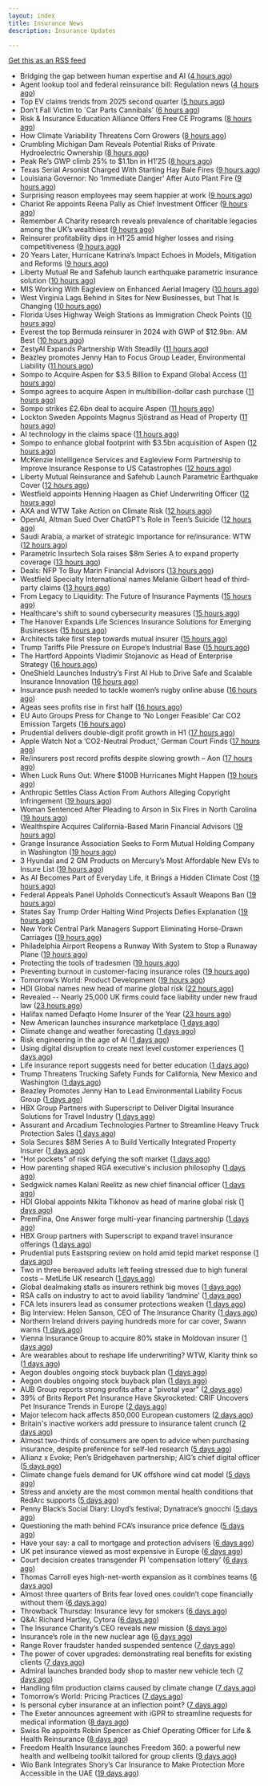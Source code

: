 ```yaml
---
layout: index
title: Insurance News
description: Insurance Updates

---
```


[Get this as an RSS feed](/insurance.rss)

<!-- news_marker starts -->
- Bridging the gap between human expertise and AI ([4 hours ago](https://www.dig-in.com/opinion/bridging-the-gap-between-human-expertise-and-ai))
- Agent lookup tool and federal reinsurance bill: Regulation news ([4 hours ago](https://www.dig-in.com/list/agent-lookup-tool-federal-reinsurance-bill-regulation-news))
- Top EV claims trends from 2025 second quarter ([5 hours ago](https://www.dig-in.com/list/top-ev-claims-trends-from-q2-2025))
- Don’t Fall Victim to `Car Parts Cannibals’ ([6 hours ago](https://insurance-edge.net/2025/08/27/dont-fall-victim-to-car-parts-cannibals/))
- Risk & Insurance Education Alliance Offers Free CE Programs ([8 hours ago](https://www.insurancejournal.com/services/newswire/2025/08/27/837057.htm))
- How Climate Variability Threatens Corn Growers ([8 hours ago](https://www.insurancejournal.com/news/midwest/2025/08/27/837205.htm))
- Crumbling Michigan Dam Reveals Potential Risks of Private Hydroelectric Ownership ([8 hours ago](https://www.insurancejournal.com/news/midwest/2025/08/27/837198.htm))
- Peak Re’s GWP climb 25% to $1.1bn in H1’25 ([8 hours ago](https://www.reinsurancene.ws/peak-re-gwp-climb-25-to-1-1bn-in-h125/))
- Texas Serial Arsonist Charged With Starting Hay Bale Fires ([9 hours ago](https://www.insurancejournal.com/news/southcentral/2025/08/27/837193.htm))
- Louisiana Governor: No ‘Immediate Danger’ After Auto Plant Fire ([9 hours ago](https://www.insurancejournal.com/news/southcentral/2025/08/27/837190.htm))
- Surprising reason employees may seem happier at work ([9 hours ago](https://www.insurancebusinessmag.com/uk/business-strategy/surprising-reason-employees-may-seem-happier-at-work-547610.aspx))
- Chariot Re appoints Reena Pally as Chief Investment Officer ([9 hours ago](https://www.reinsurancene.ws/chariot-re-appoints-reena-pally-as-chief-investment-officer/))
- Remember A Charity research reveals prevalence of charitable legacies among the UK’s wealthiest ([9 hours ago](https://ifamagazine.com/remember-a-charity-research-reveals-prevalence-of-charitable-legacies-among-the-uks-wealthiest/))
- Reinsurer profitability dips in H1’25 amid higher losses and rising competitiveness ([9 hours ago](https://www.reinsurancene.ws/reinsurer-profitability-dips-in-h125-amid-higher-losses-and-rising-competitiveness/))
- 20 Years Later, Hurricane Katrina’s Impact Echoes in Models, Mitigation and Reforms ([9 hours ago](https://www.insurancejournal.com/news/national/2025/08/27/837013.htm))
- Liberty Mutual Re and Safehub launch earthquake parametric insurance solution ([10 hours ago](https://www.reinsurancene.ws/liberty-mutual-re-and-safehub-launch-earthquake-parametric-insurance-solution/))
- MIS Working With Eagleview on Enhanced Aerial Imagery ([10 hours ago](https://insurance-edge.net/2025/08/27/mis-working-with-eagleview-on-enhanced-aerial-imagery/))
- West Virginia Lags Behind in Sites for New Businesses, but That Is Changing ([10 hours ago](https://www.insurancejournal.com/news/southeast/2025/08/27/837172.htm))
- Florida Uses Highway Weigh Stations as Immigration Check Points ([10 hours ago](https://www.insurancejournal.com/news/southeast/2025/08/27/837167.htm))
- Everest the top Bermuda reinsurer in 2024 with GWP of $12.9bn: AM Best ([10 hours ago](https://www.reinsurancene.ws/everest-the-top-bermuda-reinsurer-in-2024-with-gwp-of-12-9bn-am-best/))
- ZestyAI Expands Partnership With Steadily ([11 hours ago](https://insurance-edge.net/2025/08/27/zestyai-expands-partnership-with-steadily/))
- Beazley promotes Jenny Han to Focus Group Leader, Environmental Liability ([11 hours ago](https://www.reinsurancene.ws/beazley-promotes-jenny-han-to-focus-group-leader-environmental-liability/))
- Sompo to Acquire Aspen for $3.5 Billion to Expand Global Access ([11 hours ago](https://www.insurancejournal.com/news/national/2025/08/27/837162.htm))
- Sompo agrees to acquire Aspen in multibillion-dollar cash purchase ([11 hours ago](https://www.insurancebusinessmag.com/uk/news/breaking-news/sompo-agrees-to-acquire-aspen-in-multibilliondollar-cash-purchase-547583.aspx))
- Sompo strikes £2.6bn deal to acquire Aspen ([11 hours ago](https://www.postonline.co.uk/commercial/7958922/sompo-strikes-%C2%A326bn-deal-to-acquire-aspen))
- Lockton Sweden Appoints Magnus Sjöstrand as Head of Property ([11 hours ago](https://www.insurtechinsights.com/lockton-sweden-appoints-magnus-sjostrand-as-head-of-property/))
- AI technology in the claims space ([11 hours ago](https://www.dig-in.com/podcast/ai-technology-in-the-claims-space))
- Sompo to enhance global footprint with $3.5bn acquisition of Aspen ([12 hours ago](https://www.reinsurancene.ws/sompo-to-enhance-global-footprint-with-3-5bn-acquisition-of-aspen/))
- McKenzie Intelligence Services and Eagleview Form Partnership to Improve Insurance Response to US Catastrophes ([12 hours ago](https://www.insurtechinsights.com/mckenzie-intelligence-services-and-eagleview-form-partnership-to-improve-insurance-response-to-us-catastrophes/))
- Liberty Mutual Reinsurance and Safehub Launch Parametric Earthquake Cover ([12 hours ago](https://www.insurtechinsights.com/liberty-mutual-reinsurance-and-safehub-launch-parametric-earthquake-cover/))
- Westfield appoints Henning Haagen as Chief Underwriting Officer ([12 hours ago](https://www.reinsurancene.ws/westfield-appoints-henning-haagen-as-chief-underwriting-officer/))
- AXA and WTW Take Action on Climate Risk ([12 hours ago](https://insurance-edge.net/2025/08/27/axa-and-wtw-take-action-on-climate-risk/))
- OpenAI, Altman Sued Over ChatGPT’s Role in Teen’s Suicide ([12 hours ago](https://www.insurancejournal.com/news/national/2025/08/27/837112.htm))
- Saudi Arabia, a market of strategic importance for re/insurance: WTW ([12 hours ago](https://www.reinsurancene.ws/saudi-arabia-a-market-of-strategic-importance-for-re-insurance-wtw/))
- Parametric Insurtech Sola raises $8m Series A to expand property coverage ([13 hours ago](https://www.reinsurancene.ws/parametric-insurtech-sola-raises-8m-series-a-to-expand-property-coverage/))
- Deals: NFP To Buy Marin Financial Advisors ([13 hours ago](https://insurance-edge.net/2025/08/27/deals-nfp-to-buy-marin-financial-advisors/))
- Westfield Specialty International names Melanie Gilbert head of third-party claims ([13 hours ago](https://www.insurancebusinessmag.com/uk/news/breaking-news/westfield-specialty-international-names-melanie-gilbert-head-of-thirdparty-claims-547553.aspx))
- From Legacy to Liquidity: The Future of Insurance Payments ([15 hours ago](https://insurance-edge.net/2025/08/27/title-from-legacy-to-liquidity-the-future-of-insurance-payments/))
- Healthcare's shift to sound cybersecurity measures ([15 hours ago](https://www.dig-in.com/advisers/opinion/healthcares-shift-to-sound-cybersecurity-measures))
- The Hanover Expands Life Sciences Insurance Solutions for Emerging Businesses ([15 hours ago](https://www.insurtechinsights.com/the-hanover-expands-life-sciences-insurance-solutions-for-emerging-businesses/))
- Architects take first step towards mutual insurer ([15 hours ago](https://www.postonline.co.uk/commercial/7958921/architects-take-first-step-towards-mutual-insurer))
- Trump Tariffs Pile Pressure on Europe’s Industrial Base ([15 hours ago](https://www.insurancejournal.com/news/international/2025/08/27/837141.htm))
- The Hartford Appoints Vladimir Stojanovic as Head of Enterprise Strategy ([16 hours ago](https://www.insurtechinsights.com/the-hartford-appoints-vladimir-stojanovic-as-head-of-enterprise-strategy/))
- OneShield Launches Industry’s First AI Hub to Drive Safe and Scalable Insurance Innovation ([16 hours ago](https://www.insurtechinsights.com/oneshield-launches-industrys-first-ai-hub-to-drive-safe-and-scalable-insurance-innovation/))
- Insurance push needed to tackle women’s rugby online abuse ([16 hours ago](https://www.postonline.co.uk/commercial/7958920/insurance-push-needed-to-tackle-female-rugby-online-abuse))
- Ageas sees profits rise in first half ([16 hours ago](https://www.insurancebusinessmag.com/uk/news/breaking-news/ageas-sees-profits-rise-in-first-half-547530.aspx))
- EU Auto Groups Press for Change to ‘No Longer Feasible’ Car CO2 Emission Targets ([16 hours ago](https://www.insurancejournal.com/news/international/2025/08/27/837133.htm))
- Prudential delivers double-digit profit growth in H1 ([17 hours ago](https://www.insurancebusinessmag.com/uk/news/breaking-news/prudential-delivers-doubledigit-profit-growth-in-h1-547527.aspx))
- Apple Watch Not a ‘CO2-Neutral Product,’ German Court Finds ([17 hours ago](https://www.insurancejournal.com/news/international/2025/08/27/837130.htm))
- Re/insurers post record profits despite slowing growth – Aon ([17 hours ago](https://www.insurancebusinessmag.com/uk/news/breaking-news/reinsurers-post-record-profits-despite-slowing-growth--aon-547520.aspx))
- When Luck Runs Out: Where $100B Hurricanes Might Happen ([19 hours ago](https://www.insurancejournal.com/news/national/2025/08/27/837099.htm))
- Anthropic Settles Class Action From Authors Alleging Copyright Infringement ([19 hours ago](https://www.insurancejournal.com/news/national/2025/08/27/837098.htm))
- Woman Sentenced After Pleading to Arson in Six Fires in North Carolina ([19 hours ago](https://www.insurancejournal.com/news/southeast/2025/08/27/837122.htm))
- Wealthspire Acquires California-Based Marin Financial Advisors ([19 hours ago](https://www.insurancejournal.com/news/west/2025/08/27/837074.htm))
- Grange Insurance Association Seeks to Form Mutual Holding Company in Washington ([19 hours ago](https://www.insurancejournal.com/news/west/2025/08/27/837078.htm))
- 3 Hyundai and 2 GM Products on Mercury’s Most Affordable New EVs to Insure List ([19 hours ago](https://www.insurancejournal.com/news/west/2025/08/27/837064.htm))
- As AI Becomes Part of Everyday Life, it Brings a Hidden Climate Cost ([19 hours ago](https://www.insurancejournal.com/news/national/2025/08/27/837069.htm))
- Federal Appeals Panel Upholds Connecticut’s Assault Weapons Ban ([19 hours ago](https://www.insurancejournal.com/news/east/2025/08/27/836932.htm))
- States Say Trump Order Halting Wind Projects Defies Explanation ([19 hours ago](https://www.insurancejournal.com/news/east/2025/08/27/836980.htm))
- New York Central Park Managers Support Eliminating Horse-Drawn Carriages ([19 hours ago](https://www.insurancejournal.com/news/east/2025/08/27/837117.htm))
- Philadelphia Airport Reopens a Runway With System to Stop a Runaway Plane ([19 hours ago](https://www.insurancejournal.com/news/east/2025/08/27/837108.htm))
- Protecting the tools of tradesmen ([19 hours ago](https://www.postonline.co.uk/commercial/7958124/protecting-the-tools-of-tradesmen))
- Preventing burnout in customer-facing insurance roles ([19 hours ago](https://www.postonline.co.uk/technology/7958034/preventing-burnout-in-customer-facing-insurance-roles))
- Tomorrow’s World: Product Development ([19 hours ago](https://www.postonline.co.uk/personal/7958157/tomorrow%E2%80%99s-world-product-development))
- HDI Global names new head of marine global risk ([22 hours ago](https://www.insurancebusinessmag.com/uk/news/breaking-news/hdi-global-names-new-head-of-marine-global-risk-547484.aspx))
- Revealed -- Nearly 25,000 UK firms could face liability under new fraud law ([23 hours ago](https://www.insurancebusinessmag.com/uk/news/breaking-news/revealed--nearly-25000-uk-firms-could-face-liability-under-new-fraud-law-547481.aspx))
- Halifax named Defaqto Home Insurer of the Year ([23 hours ago](https://www.insurancebusinessmag.com/uk/news/breaking-news/halifax-named-defaqto-home-insurer-of-the-year-547480.aspx))
- New American launches insurance marketplace ([1 days ago](https://www.dig-in.com/news/new-american-funding-launches-affiliated-insurance-agency))
- Climate change and weather forecasting ([1 days ago](https://www.dig-in.com/list/climate-change-and-weather-forecasting))
- Risk engineering in the age of AI ([1 days ago](https://www.dig-in.com/opinion/risk-engineering-in-the-age-of-ai))
- Using digital disruption to create next level customer experiences ([1 days ago](https://www.dig-in.com/opinion/using-digital-disruption-to-improve-customer-experience))
- Life insurance report suggests need for better education ([1 days ago](https://www.dig-in.com/advisers/news/limra-report-advises-employers-to-on-better-life-insurance-education))
- Trump Threatens Trucking Safety Funds for California, New Mexico and Washington ([1 days ago](https://www.insurancejournal.com/news/west/2025/08/26/837052.htm))
- Beazley Promotes Jenny Han to Lead Environmental Liability Focus Group ([1 days ago](https://www.insurtechinsights.com/beazley-promotes-jenny-han-to-lead-environmental-liability-focus-group/))
- HBX Group Partners with Superscript to Deliver Digital Insurance Solutions for Travel Industry ([1 days ago](https://www.insurtechinsights.com/hbx-group-partners-with-superscript-to-deliver-digital-insurance-solutions-for-travel-industry/))
- Assurant and Arcadium Technologies Partner to Streamline Heavy Truck Protection Sales ([1 days ago](https://www.insurtechinsights.com/assurant-and-arcadium-technologies-partner-to-streamline-heavy-truck-protection-sales/))
- Sola Secures $8M Series A to Build Vertically Integrated Property Insurer ([1 days ago](https://www.insurtechinsights.com/sola-secures-8m-series-a-to-build-vertically-integrated-property-insurer/))
- "Hot pockets" of risk defying the soft market ([1 days ago](https://www.insurancebusinessmag.com/uk/news/breaking-news/hot-pockets-of-risk-defying-the-soft-market-547518.aspx))
- How parenting shaped RGA executive's inclusion philosophy ([1 days ago](https://www.insurancebusinessmag.com/uk/news/breaking-news/how-parenting-shaped-rga-executives-inclusion-philosophy-547435.aspx))
- Sedgwick names Kalani Reelitz as new chief financial officer ([1 days ago](https://www.insurancebusinessmag.com/uk/news/breaking-news/sedgwick-names-kalani-reelitz-as-new-chief-financial-officer-547413.aspx))
- HDI Global appoints Nikita Tikhonov as head of marine global risk ([1 days ago](https://www.insurancebusinessmag.com/uk/news/marine/hdi-global-appoints-nikita-tikhonov-as-head-of-marine-global-risk-547401.aspx))
- PremFina, One Answer forge multi-year financing partnership ([1 days ago](https://www.insurancebusinessmag.com/uk/news/breaking-news/premfina-one-answer-forge-multiyear-financing-partnership-547388.aspx))
- HBX Group partners with Superscript to expand travel insurance offerings ([1 days ago](https://www.insurancebusinessmag.com/uk/news/travel/hbx-group-partners-with-superscript-to-expand-travel-insurance-offerings-547384.aspx))
- Prudential puts Eastspring review on hold amid tepid market response ([1 days ago](https://www.insurancebusinessmag.com/uk/news/breaking-news/prudential-puts-eastspring-review-on-hold-amid-tepid-market-response-547380.aspx))
- Two in three bereaved adults left feeling stressed due to high funeral costs – MetLife UK research ([1 days ago](https://ifamagazine.com/two-in-three-bereaved-adults-left-feeling-stressed-due-to-high-funeral-costs-metlife-uk-research/))
- Global dealmaking stalls as insurers rethink big moves ([1 days ago](https://www.insurancebusinessmag.com/uk/news/breaking-news/global-dealmaking-stalls-as-insurers-rethink-big-moves-547429.aspx))
- RSA calls on industry to act to avoid liability ‘landmine’ ([1 days ago](https://www.postonline.co.uk/commercial/7958918/rsa-calls-on-industry-to-act-to-avoid-liability-%E2%80%98landmine%E2%80%99))
- FCA lets insurers lead as consumer protections weaken ([1 days ago](https://www.postonline.co.uk/personal/7958255/fca-lets-insurers-lead-as-consumer-protections-weaken))
- Big Interview: Helen Sanson, CEO of The Insurance Charity ([1 days ago](https://www.postonline.co.uk/people/7958165/big-interview-helen-sanson-ceo-of-the-insurance-charity))
- Northern Ireland drivers paying hundreds more for car cover, Swann warns ([1 days ago](https://www.insurancebusinessmag.com/uk/news/breaking-news/northern-ireland-drivers-paying-hundreds-more-for-car-cover-swann-warns-547341.aspx))
- Vienna Insurance Group to acquire 80% stake in Moldovan insurer ([1 days ago](https://www.insurancebusinessmag.com/uk/news/breaking-news/vienna-insurance-group-to-acquire-80-stake-in-moldovan-insurer-547339.aspx))
- Are wearables about to reshape life underwriting? WTW, Klarity think so ([1 days ago](https://www.insurancebusinessmag.com/uk/news/breaking-news/are-wearables-about-to-reshape-life-underwriting-wtw-klarity-think-so-547336.aspx))
- Aegon doubles ongoing stock buyback plan ([1 days ago](https://www.insurancebusinessmag.com/uk/news/breaking-news/aegon-doubles-ongoing-stock-buyback-plan-547335.aspx))
- Aegon doubles ongoing stock buyback plan ([1 days ago](https://www.insurancebusinessmag.com/uk/news/breaking-news/aegon-doubles-ongoing-stock-buyback-plan-547334.aspx))
- AUB Group reports strong profits after a "pivotal year" ([2 days ago](https://www.insurancebusinessmag.com/uk/news/breaking-news/aub-group-reports-strong-profits-after-a-pivotal-year-547324.aspx))
- 39% of Brits Report Pet Insurance Have Skyrocketed: CRIF Uncovers Pet Insurance Trends in Europe ([2 days ago](https://thefintechtimes.com/39-of-brits-report-pet-insurance-have-skyrocketed-crif-uncovers-pet-insurance-trends-in-europe/))
- Major telecom hack affects 850,000 European customers ([2 days ago](https://www.insurancebusinessmag.com/uk/news/cyber/major-telecom-hack-affects-850000-european-customers-547230.aspx))
- Britain's inactive workers add pressure to insurance talent crunch ([2 days ago](https://www.insurancebusinessmag.com/uk/news/breaking-news/britains-inactive-workers-add-pressure-to-insurance-talent-crunch-547229.aspx))
- Almost two-thirds of consumers are open to advice when purchasing insurance, despite preference for self-led research ([5 days ago](https://ifamagazine.com/almost-two-thirds-of-consumers-are-open-to-advice-when-purchasing-insurance-despite-preference-for-self-led-research/))
- Allianz x Evoke; Pen’s Bridgehaven partnership; AIG’s chief digital officer ([5 days ago](https://www.postonline.co.uk/news/7958917/allianz-x-evoke-pen%E2%80%99s-bridgehaven-partnership-aig%E2%80%99s-chief-digital-officer))
- Climate change fuels demand for UK offshore wind cat model ([5 days ago](https://www.postonline.co.uk/commercial/7958315/climate-change-fuels-demand-for-uk-offshore-wind-cat-model))
- Stress and anxiety are the most common mental health conditions that RedArc supports ([5 days ago](https://ifamagazine.com/stress-and-anxiety-are-the-most-common-mental-health-conditions-that-redarc-supports/))
- Penny Black’s Social Diary: Lloyd’s festival; Dynatrace’s gnocchi ([5 days ago](https://www.postonline.co.uk/people/7958186/penny-black%E2%80%99s-social-diary-lloyd%E2%80%99s-festival-dynatrace%E2%80%99s-gnocchi))
- Questioning the math behind FCA’s insurance price defence ([5 days ago](https://www.postonline.co.uk/regulation/7958257/questioning-the-math-behind-fca%E2%80%99s-insurance-price-defence))
- Have your say: a call to mortgage and protection advisers ([6 days ago](https://ifamagazine.com/have-your-say-a-call-to-mortgage-and-protection-advisers/))
- UK pet insurance viewed as most expensive in Europe ([6 days ago](https://www.postonline.co.uk/personal/7958915/uk-pet-insurance-viewed-as-most-expensive-in-europe))
- Court decision creates transgender PI ‘compensation lottery’ ([6 days ago](https://www.postonline.co.uk/personal/7958916/court-decision-creates-transgender-pi-%E2%80%98compensation-lottery%E2%80%99))
- Thomas Carroll eyes high-net-worth expansion as it combines teams ([6 days ago](https://www.postonline.co.uk/broker/7958912/thomas-carroll-eyes-high-net-worth-expansion-as-it-combines-teams))
- Almost three quarters of Brits fear loved ones couldn’t cope financially without them ([6 days ago](https://ifamagazine.com/almost-three-quarters-of-brits-fear-loved-ones-couldnt-cope-financially-without-them/))
- Throwback Thursday: Insurance levy for smokers ([6 days ago](https://www.postonline.co.uk/claims/7956762/throwback-thursday-insurance-levy-for-smokers))
- Q&A: Richard Hartley, Cytora ([6 days ago](https://www.postonline.co.uk/technology/7958053/qa-richard-hartley-cytora))
- The Insurance Charity’s CEO reveals new mission ([6 days ago](https://www.postonline.co.uk/people/7958166/the-insurance-charity%E2%80%99s-ceo-reveals-new-mission))
- Insurance’s role in the new nuclear age ([6 days ago](https://www.postonline.co.uk/commercial/7958893/insurance%E2%80%99s-role-in-the-new-nuclear-age))
- Range Rover fraudster handed suspended sentence ([7 days ago](https://www.postonline.co.uk/claims/7958909/range-rover-fraudster-handed-suspended-sentence))
- The power of cover upgrades: demonstrating real benefits for existing clients ([7 days ago](https://ifamagazine.com/the-power-of-cover-upgrades-demonstrating-real-benefits-for-existing-clients/))
- Admiral launches branded body shop to master new vehicle tech ([7 days ago](https://www.postonline.co.uk/claims/7958908/admiral-launches-branded-body-shop-to-master-new-vehicle-tech))
- Handling film production claims caused by climate change ([7 days ago](https://www.postonline.co.uk/claims/7958022/handling-film-production-claims-caused-by-climate-change))
- Tomorrow’s World: Pricing Practices ([7 days ago](https://www.postonline.co.uk/personal/7958156/tomorrow%E2%80%99s-world-pricing-practices))
- Is personal cyber insurance at an inflection point? ([7 days ago](https://www.postonline.co.uk/personal/7958123/is-personal-cyber-insurance-at-an-inflection-point))
- The Exeter announces agreement with iGPR to streamline requests for medical information ([8 days ago](https://ifamagazine.com/the-exeter-announces-agreement-with-igpr-to-streamline-requests-for-medical-information/))
- Swiss Re appoints Robin Spencer as Chief Operating Officer for Life & Health Reinsurance ([8 days ago](https://ifamagazine.com/swiss-re-appoints-robin-spencer-as-chief-operating-officer-for-life-health-reinsurance/))
- Freedom Health Insurance launches Freedom 360: a powerful new health and wellbeing toolkit tailored for group clients ([9 days ago](https://ifamagazine.com/freedom-health-insurance-launches-freedom-360-a-powerful-new-health-and-wellbeing-toolkit-tailored-for-group-clients/))
- Wio Bank Integrates Shory’s Car Insurance to Make Protection More Accessible in the UAE ([19 days ago](https://thefintechtimes.com/wio-bank-integrates-shorys-car-insurance-to-make-protection-more-accessible-in-the-uae/))

<!-- news_marker ends -->